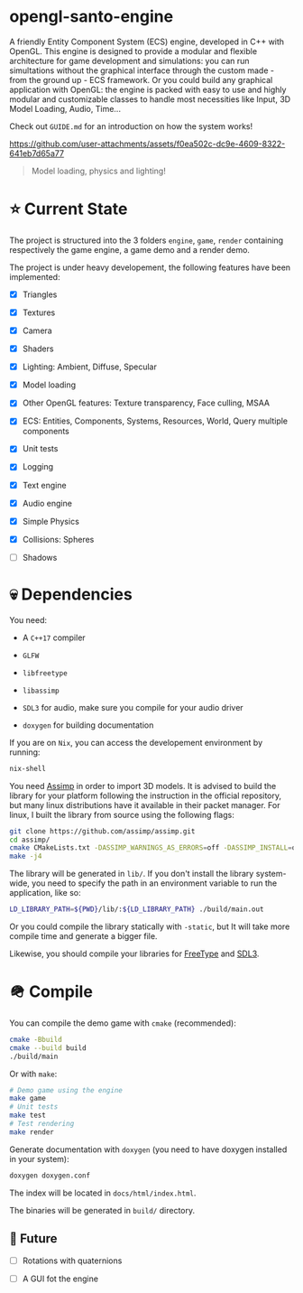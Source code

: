 # opengl-santo-engine

A friendly Entity Component System (ECS) engine, 
developed in C++ with OpenGL. This engine is designed to 
provide a modular and flexible architecture for game development
and simulations: you can run simultations without the graphical
interface through the custom made - from the ground up - ECS framework.
Or you could build any graphical application with OpenGL: the engine is
packed with easy to use and highly modular and customizable classes 
to handle most necessities like Input, 3D Model Loading, Audio, Time...

Check out `GUIDE.md` for an introduction on how the system works!



https://github.com/user-attachments/assets/f0ea502c-dc9e-4609-8322-641eb7d65a77
> Model loading, physics and lighting!


# ⭐ Current State

The project is structured into the 3 folders `engine`, `game`, `render` 
containing respectively the game engine, a game demo and a render demo.

The project is under heavy developement, the following features have been
implemented:

- [x] Triangles

- [x] Textures

- [x] Camera

- [x] Shaders 

- [x] Lighting: Ambient, Diffuse, Specular

- [x] Model loading

- [x] Other OpenGL features: Texture transparency, Face culling, MSAA

- [x] ECS: Entities, Components, Systems, Resources, World, Query multiple components

- [x] Unit tests

- [x] Logging

- [x] Text engine

- [x] Audio engine

- [x] Simple Physics

- [x] Collisions: Spheres

- [ ] Shadows

# 💀 Dependencies

You need:

- A `C++17` compiler

- `GLFW`

- `libfreetype`

- `libassimp`

- `SDL3` for audio, make sure you compile for your audio driver

- `doxygen` for building documentation

If you are on `Nix`, you can access the developement environment
by running:
```bash
nix-shell
```

You need [Assimp](https://github.com/assimp/assimp) in order to import 3D models. It is
advised to build the library for your platform following the instruction in the official
repository, but many linux distributions have it available in their packet manager. 
For linux, I built the library from source using the following flags:
```bash
git clone https://github.com/assimp/assimp.git
cd assimp/
cmake CMakeLists.txt -DASSIMP_WARNINGS_AS_ERRORS=off -DASSIMP_INSTALL=off
make -j4
```
The library will be generated in `lib/`. If you don't install the library system-wide,
you need to specify the path in an environment variable to run the application, like so:
```bash
LD_LIBRARY_PATH=${PWD}/lib/:${LD_LIBRARY_PATH} ./build/main.out
```
Or you could compile the library statically with `-static`, but It will take more compile
time and generate a bigger file.

Likewise, you should compile your libraries for [FreeType](https://freetype.org/) and [SDL3](https://wiki.libsdl.org/SDL3/FrontPage).

# 🪖 Compile

You can compile the demo game with `cmake` (recommended):
```bash
cmake -Bbuild
cmake --build build
./build/main
```

Or with `make`:
```bash
# Demo game using the engine
make game
# Unit tests
make test
# Test rendering
make render
```

Generate documentation with `doxygen` (you need to have doxygen installed in your system):
```bash
doxygen doxygen.conf
```
The index will be located in `docs/html/index.html`.

The binaries will be generated in `build/` directory.


## 👴 Future

- [ ] Rotations with quaternions

- [ ] A GUI fot the engine
